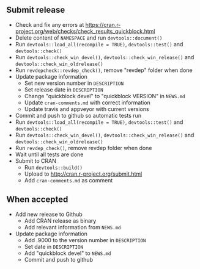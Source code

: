 ## Submit release

* Check and fix any errors at https://cran.r-project.org/web/checks/check_results_quickblock.html
* Delete content of `NAMESPACE` and run `devtools::document()`
* Run `devtools::load_all(recompile = TRUE)`, `devtools::test()` and `devtools::check()`
* Run `devtools::check_win_devel()`, `devtools::check_win_release()` and `devtools::check_win_oldrelease()`
* Run `revdepcheck::revdep_check()`, remove "revdep" folder when done
* Update package information
	- Set new version number in `DESCRIPTION`
	- Set release date in `DESCRIPTION`
	- Change "quickblock devel" to "quickblock VERSION" in `NEWS.md`
	- Update `cran-comments.md` with correct information
	- Update travis and appveyor with current versions
* Commit and push to github so automatic tests run
* Run `devtools::load_all(recompile = TRUE)`, `devtools::test()` and `devtools::check()`
* Run `devtools::check_win_devel()`, `devtools::check_win_release()` and `devtools::check_win_oldrelease()`
* Run `revdep_check()`, remove revdep folder when done
* Wait until all tests are done
* Submit to CRAN
	- Run `devtools::build()`
	- Upload to http://cran.r-project.org/submit.html
	- Add `cran-comments.md` as comment


## When accepted

* Add new release to Github
	- Add CRAN release as binary
	- Add relevant information from `NEWS.md`
* Update package information
	- Add .9000 to the version number in `DESCRIPTION`
	- Set date in `DESCRIPTION`
	- Add "quickblock devel" to `NEWS.md`
	- Commit and push to github
